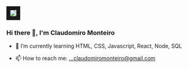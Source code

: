<img src="https://avatars.githubusercontent.com/u/40863800?v=4" border="10">

### Hi there 👋, I'm Claudomiro Monteiro

- 🌱 I’m currently learning HTML, CSS, Javascript, React, Node, SQL

- 📫 How to reach me: ...claudomiromonteiro@gmail.com
